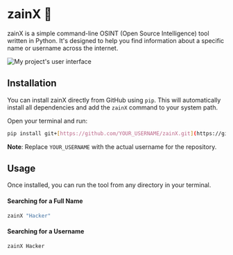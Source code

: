# zainX 🦅

zainX is a simple command-line OSINT (Open Source Intelligence) tool written in Python. It's designed to help you find information about a specific name or username across the internet.

![My project's user interface](https://raw.githubusercontent.com/KHADERSHAREEF19/zainX/main/assets/banner.png)

## Installation

You can install zainX directly from GitHub using `pip`. This will automatically install all dependencies and add the `zainX` command to your system path.

Open your terminal and run:

```bash
pip install git+[https://github.com/YOUR_USERNAME/zainX.git](https://github.com/YOUR_USERNAME/zainX.git)
```
**Note**: Replace `YOUR_USERNAME` with the actual username for the repository.

## Usage

Once installed, you can run the tool from any directory in your terminal.

#### Searching for a Full Name
```bash
zainX "Hacker"
```

#### Searching for a Username
```bash
zainX Hacker
```

